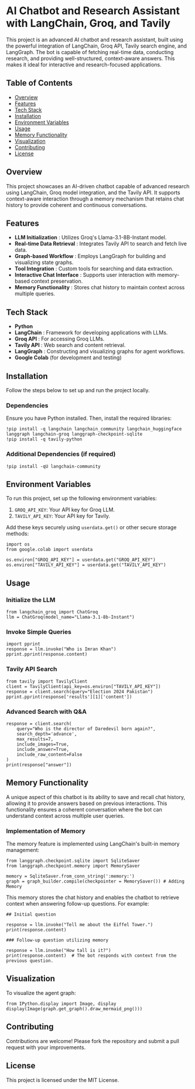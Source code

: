 # AI Chatbot and Research Assistant with LangChain, Groq, and Tavily

This project is an advanced AI chatbot and research assistant, built using the powerful integration of LangChain, Groq API, Tavily search engine, and LangGraph. The bot is capable of fetching real-time data, conducting research, and providing well-structured, context-aware answers. This makes it ideal for interactive and research-focused applications.

## Table of Contents

* [Overview](#overview)
* [Features](#features)
* [Tech Stack](#tech-stack)
* [Installation](#installation)
* [Environment Variables](#environment-variables)
* [Usage](#usage)
* [Memory Functionality](#memory-functionality)
* [Visualization](#visualization)
* [Contributing](#contributing)
* [License](#license)

## Overview

This project showcases an AI-driven chatbot capable of advanced research using LangChain, Groq model integration, and the Tavily API. It supports context-aware interaction through a memory mechanism that retains chat history to provide coherent and continuous conversations.

## Features

* **LLM Initialization** : Utilizes Groq's Llama-3.1-8B-Instant model.
* **Real-time Data Retrieval** : Integrates Tavily API to search and fetch live data.
* **Graph-based Workflow** : Employs LangGraph for building and visualizing state graphs.
* **Tool Integration** : Custom tools for searching and data extraction.
* **Interactive Chat Interface** : Supports user interaction with memory-based context preservation.
* **Memory Functionality** : Stores chat history to maintain context across multiple queries.

## Tech Stack

* **Python**
* **LangChain** : Framework for developing applications with LLMs.
* **Groq API** : For accessing Groq LLMs.
* **Tavily API** : Web search and content retrieval.
* **LangGraph** : Constructing and visualizing graphs for agent workflows.
* **Google Colab** (for development and testing)

## Installation

Follow the steps below to set up and run the project locally.

### Dependencies

Ensure you have Python installed. Then, install the required libraries:

```
!pip install -q langchain langchain_community langchain_huggingface langgraph langchain-groq langgraph-checkpoint-sqlite
!pip install -q tavily-python
```

### Additional Dependencies (if required)

```
!pip install -qU langchain-community
```

## Environment Variables

To run this project, set up the following environment variables:

1. `GROQ_API_KEY`: Your API key for Groq LLM.
2. `TAVILY_API_KEY`: Your API key for Tavily.

Add these keys securely using `userdata.get()` or other secure storage methods:

```
import os
from google.colab import userdata

os.environ["GROQ_API_KEY"] = userdata.get("GROQ_API_KEY")
os.environ["TAVILY_API_KEY"] = userdata.get("TAVILY_API_KEY")
```

## Usage

### Initialize the LLM

```
from langchain_groq import ChatGroq
llm = ChatGroq(model_name="Llama-3.1-8b-Instant")
```

### Invoke Simple Queries

```
import pprint
response = llm.invoke("Who is Imran Khan")
pprint.pprint(response.content)
```

### Tavily API Search

```
from tavily import TavilyClient
client = TavilyClient(api_key=os.environ["TAVILY_API_KEY"])
response = client.search(query="Election 2024 Pakistan")
pprint.pprint(response['results'][1]['content'])
```

### Advanced Search with Q&A

```
response = client.search(
    query="Who is the director of Daredevil born again?",
    search_depth='advance',
    max_results=7,
    include_images=True,
    include_answer=True,
    include_raw_content=False
)
print(response["answer"])
```

## Memory Functionality

A unique aspect of this chatbot is its ability to save and recall chat history, allowing it to provide answers based on previous interactions. This functionality ensures a coherent conversation where the bot can understand context across multiple user queries.

### Implementation of Memory

The memory feature is implemented using LangChain's built-in memory management:

```
from langgraph.checkpoint.sqlite import SqliteSaver
from langgraph.checkpoint.memory import MemorySaver

memory = SqliteSaver.from_conn_string(':memory:')
graph = graph_builder.compile(checkpointer = MemorySaver()) # Adding Memory
```

This memory stores the chat history and enables the chatbot to retrieve context when answering follow-up questions. For example:

```
## Initial question

response = llm.invoke("Tell me about the Eiffel Tower.")
print(response.content)

### Follow-up question utilizing memory

response = llm.invoke("How tall is it?")
print(response.content)  # The bot responds with context from the previous question.
```

## Visualization

To visualize the agent graph:

```
from IPython.display import Image, display
display(Image(graph.get_graph().draw_mermaid_png()))
```

## Contributing

Contributions are welcome! Please fork the repository and submit a pull request with your improvements.

## License

This project is licensed under the MIT License.
